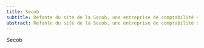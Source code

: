 ```yaml
---
title: Secob
subtitle: Refonte du site de la Secob, une entreprise de comptabilité située à Cesson-Sévigné.
abstract: Refonte du site de la Secob, une entreprise de comptabilité située à Cesson-Sévigné.
---
```


Secob
